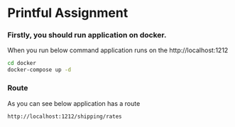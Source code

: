 # Printful Assignment

### Firstly, you should run application on docker.
When you run below command application runs on the http://localhost:1212
```bash
cd docker
docker-compose up -d
```

### Route
As you can see below application has a route 
```bash
http://localhost:1212/shipping/rates
```
